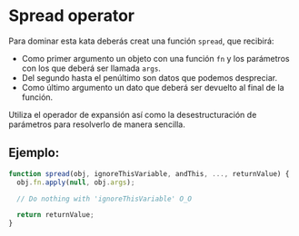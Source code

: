 # Spread operator

Para dominar esta kata deberás creat una función `spread`, que recibirá:

  - Como primer argumento un objeto con una función `fn` y los parámetros con los que deberá ser llamada `args`.
  - Del segundo hasta el penúltimo son datos que podemos despreciar.
  - Como último argumento un dato que deberá ser devuelto al final de la función.

Utiliza el operador de expansión así como la desestructuración de parámetros para resolverlo de manera sencilla.

## Ejemplo:

```javascript
function spread(obj, ignoreThisVariable, andThis, ..., returnValue) {
  obj.fn.apply(null, obj.args);

  // Do nothing with 'ignoreThisVariable' O_O

  return returnValue;
}
```
